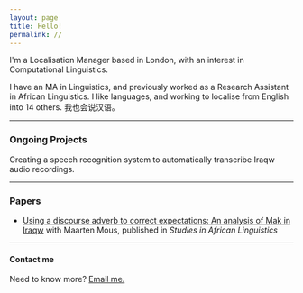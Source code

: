 ```yaml
---
layout: page
title: Hello!
permalink: //
---
```


I'm a Localisation Manager based in London, with an interest in Computational Linguistics. 

I have an MA in Linguistics, and previously worked as a Research Assistant in African Linguistics. I like languages, and working to localise from English into 14 others. 我也会说汉语。

 
----


### Ongoing Projects

Creating a speech recognition system to automatically transcribe Iraqw audio recordings. 


----


### Papers

* [Using a discourse adverb to correct expectations: An analysis of Mak in Iraqw](https://journals.flvc.org/sal/article/view/118042/116006) with Maarten Mous, published in *Studies in African Linguistics*


----


#### Contact me

Need to know more? [Email me.](mailto:amcatling@gmail.com)
